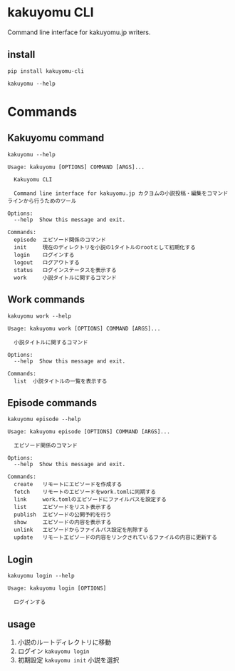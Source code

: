# kakuyomu CLI

Command line interface for kakuyomu.jp writers.

## install

`pip install kakuyomu-cli`

`kakuyomu --help`

# Commands

## Kakuyomu command

`kakuyomu --help`

```
Usage: kakuyomu [OPTIONS] COMMAND [ARGS]...

  Kakuyomu CLI

  Command line interface for kakuyomu.jp カクヨムの小説投稿・編集をコマンドラインから行うためのツール

Options:
  --help  Show this message and exit.

Commands:
  episode  エピソード関係のコマンド
  init     現在のディレクトリを小説の1タイトルのrootとして初期化する
  login    ログインする
  logout   ログアウトする
  status   ログインステータスを表示する
  work     小説タイトルに関するコマンド
```

## Work commands

`kakuyomu work --help`

```
Usage: kakuyomu work [OPTIONS] COMMAND [ARGS]...

  小説タイトルに関するコマンド

Options:
  --help  Show this message and exit.

Commands:
  list  小説タイトルの一覧を表示する
```

## Episode commands

`kakuyomu episode --help`

```
Usage: kakuyomu episode [OPTIONS] COMMAND [ARGS]...

  エピソード関係のコマンド

Options:
  --help  Show this message and exit.

Commands:
  create   リモートにエピソードを作成する
  fetch    リモートのエピソードをwork.tomlに同期する
  link     work.tomlのエピソードにファイルパスを設定する
  list     エピソードをリスト表示する
  publish  エピソードの公開予約を行う
  show     エピソードの内容を表示する
  unlink   エピソードからファイルパス設定を削除する
  update   リモートエピソードの内容をリンクされているファイルの内容に更新する
```

## Login

`kakuyomu login --help`

```
Usage: kakuyomu login [OPTIONS]

  ログインする

```

## usage

1.  小説のルートディレクトリに移動
2.  ログイン `kakuyomu login`
3.  初期設定 `kakuyomu init` 小説を選択
